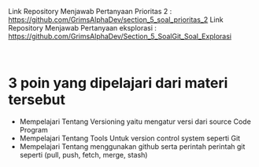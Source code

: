 Link Repository Menjawab Pertanyaan Prioritas 2 : https://github.com/GrimsAlphaDev/section_5_soal_prioritas_2
Link Repository Menjawab Pertanyaan eksplorasi : https://github.com/GrimsAlphaDev/Section_5_SoalGit_Soal_Explorasi 

<br>

# 3 poin yang dipelajari dari materi tersebut
<ul>
    <li>Mempelajari Tentang Versioning yaitu mengatur versi dari source Code Program</li>
    <li>Mempelajari Tentang Tools Untuk version control system seperti Git</li>
    <li>Mempelajari Tentang menggunakan github serta perintah perintah git seperti (pull, push, fetch, merge, stash)</li>
</ul>